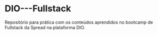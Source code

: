 # DIO---Fullstack
Repositório para prática com os conteúdos aprendidos no bootcamp de Fullstack da Spread na plataforma DIO.
